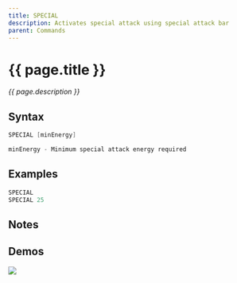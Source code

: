 ```yaml
---
title: SPECIAL
description: Activates special attack using special attack bar
parent: Commands
---
```


# {{ page.title }}

_{{ page.description }}_

## Syntax

```java
SPECIAL [minEnergy] 

minEnergy - Minimum special attack energy required
```

## Examples

```java
SPECIAL
SPECIAL 25
```

## Notes


## Demos

![](https://i.imgur.com/uP3XM4S.gif)

